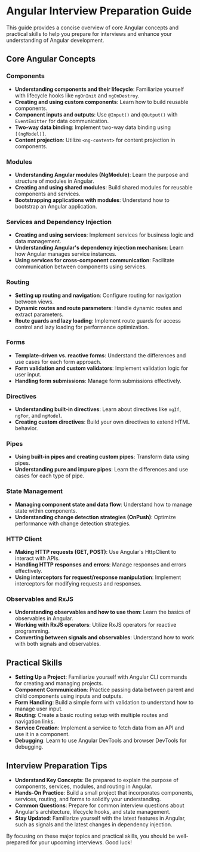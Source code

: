 # Angular Interview Preparation Guide

This guide provides a concise overview of core Angular concepts and practical skills to help you prepare for interviews and enhance your understanding of Angular development.

## Core Angular Concepts

### Components
- **Understanding components and their lifecycle**: Familiarize yourself with lifecycle hooks like `ngOnInit` and `ngOnDestroy`.
- **Creating and using custom components**: Learn how to build reusable components.
- **Component inputs and outputs**: Use `@Input()` and `@Output()` with `EventEmitter` for data communication.
- **Two-way data binding**: Implement two-way data binding using `[(ngModel)]`.
- **Content projection**: Utilize `<ng-content>` for content projection in components.

### Modules
- **Understanding Angular modules (NgModule)**: Learn the purpose and structure of modules in Angular.
- **Creating and using shared modules**: Build shared modules for reusable components and services.
- **Bootstrapping applications with modules**: Understand how to bootstrap an Angular application.

### Services and Dependency Injection
- **Creating and using services**: Implement services for business logic and data management.
- **Understanding Angular's dependency injection mechanism**: Learn how Angular manages service instances.
- **Using services for cross-component communication**: Facilitate communication between components using services.

### Routing
- **Setting up routing and navigation**: Configure routing for navigation between views.
- **Dynamic routes and route parameters**: Handle dynamic routes and extract parameters.
- **Route guards and lazy loading**: Implement route guards for access control and lazy loading for performance optimization.

### Forms
- **Template-driven vs. reactive forms**: Understand the differences and use cases for each form approach.
- **Form validation and custom validators**: Implement validation logic for user input.
- **Handling form submissions**: Manage form submissions effectively.

### Directives
- **Understanding built-in directives**: Learn about directives like `ngIf`, `ngFor`, and `ngModel`.
- **Creating custom directives**: Build your own directives to extend HTML behavior.

### Pipes
- **Using built-in pipes and creating custom pipes**: Transform data using pipes.
- **Understanding pure and impure pipes**: Learn the differences and use cases for each type of pipe.

### State Management
- **Managing component state and data flow**: Understand how to manage state within components.
- **Understanding change detection strategies (OnPush)**: Optimize performance with change detection strategies.

### HTTP Client
- **Making HTTP requests (GET, POST)**: Use Angular's HttpClient to interact with APIs.
- **Handling HTTP responses and errors**: Manage responses and errors effectively.
- **Using interceptors for request/response manipulation**: Implement interceptors for modifying requests and responses.

### Observables and RxJS
- **Understanding observables and how to use them**: Learn the basics of observables in Angular.
- **Working with RxJS operators**: Utilize RxJS operators for reactive programming.
- **Converting between signals and observables**: Understand how to work with both signals and observables.

## Practical Skills
- **Setting Up a Project**: Familiarize yourself with Angular CLI commands for creating and managing projects.
- **Component Communication**: Practice passing data between parent and child components using inputs and outputs.
- **Form Handling**: Build a simple form with validation to understand how to manage user input.
- **Routing**: Create a basic routing setup with multiple routes and navigation links.
- **Service Creation**: Implement a service to fetch data from an API and use it in a component.
- **Debugging**: Learn to use Angular DevTools and browser DevTools for debugging.

## Interview Preparation Tips
- **Understand Key Concepts**: Be prepared to explain the purpose of components, services, modules, and routing in Angular.
- **Hands-On Practice**: Build a small project that incorporates components, services, routing, and forms to solidify your understanding.
- **Common Questions**: Prepare for common interview questions about Angular's architecture, lifecycle hooks, and state management.
- **Stay Updated**: Familiarize yourself with the latest features in Angular, such as signals and the latest changes in dependency injection.

By focusing on these major topics and practical skills, you should be well-prepared for your upcoming interviews. Good luck!
